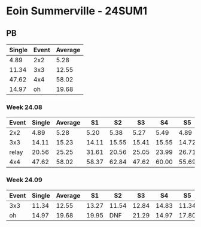 # Eoin Summerville - 24SUM1

## PB
|Single|Event|Average|
|----|----|----|
|4.89|2x2|5.28|
|11.34|3x3|12.55|
|47.62|4x4|58.02|
|14.97|oh|19.68|
### Week 24.08
|Event|Single|Average|S1|S2|S3|S4|S5|
|-----|-------|------|--|--|--|--|--|
|2x2|4.89|5.28|5.20|5.38|5.27|5.49|4.89|
|3x3|14.11|15.23|14.11|15.55|15.41|15.55|14.72|
|relay|20.56|25.25|31.61|20.56|25.05|23.99|26.71|
|4x4|47.62|58.02|58.37|62.84|47.62|60.00|55.69|
### Week 24.09
|Event|Single|Average|S1|S2|S3|S4|S5|
|-----|-------|------|--|--|--|--|--|
|3x3|11.34|12.55|13.27|11.54|12.84|14.83|11.34|
|oh|14.97|19.68|19.95|DNF|21.29|14.97|17.80|
